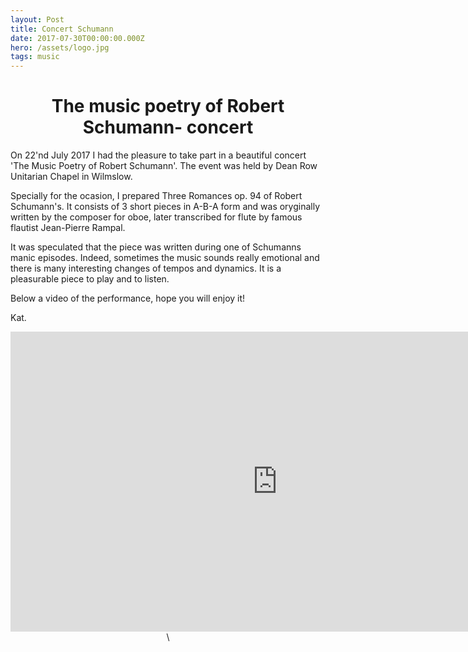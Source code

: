 ```yaml
---
layout: Post
title: Concert Schumann
date: 2017-07-30T00:00:00.000Z
hero: /assets/logo.jpg
tags: music
---
```

# <center>The music poetry of Robert Schumann- concert</center>

On 22'nd July 2017 I had the pleasure to take part in a beautiful concert 'The Music Poetry of Robert Schumann'. The event was held by Dean Row Unitarian Chapel in Wilmslow.

Specially for the ocasion, I prepared Three Romances op. 94 of Robert Schumann's. It consists of 3 short pieces in A-B-A form and was oryginally written by the composer for oboe, later transcribed for flute by famous flautist Jean-Pierre Rampal.

It was speculated that the piece was written during one of Schumanns manic episodes. Indeed, sometimes the music sounds really emotional and there is many interesting changes of tempos and dynamics. It is a pleasurable piece to play and to listen.

Below a video of the performance, hope you will enjoy it!

Kat.

<center>
<div class="videoWrapper">
<iframe width="854" height="480" src="https://www.youtube.com/embed/Hbptvx-atsY" frameborder="0" allowfullscreen>
</iframe>\
</div>
</center>
